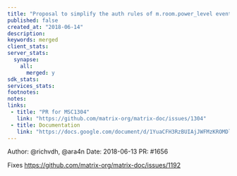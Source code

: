 ```yaml
---
title: "Proposal to simplify the auth rules of m.room.power_level events."
published: false
created_at: "2018-06-14"
description:
keywords: merged
client_stats:
server_stats:
  synapse:
    all:
      merged: y
sdk_stats:
services_stats:
footnotes:
notes:
links:
 - title: "PR for MSC1304"
   link: "https://github.com/matrix-org/matrix-doc/issues/1304"
 - title: Documentation
   link: "https://docs.google.com/document/d/1YuaCFH3RzBUIAjJWFMzKROMDlttoP94KIsyV_F_kfNs/edit#heading=h.8b2tmd2n0vhz"
---
```

Author: @richvdh, @ara4n
Date: 2018-06-13
PR: #1656

Fixes https://github.com/matrix-org/matrix-doc/issues/1192
